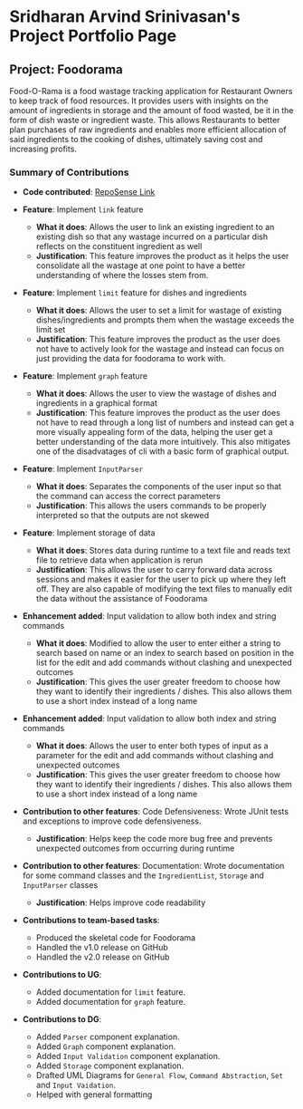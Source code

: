 # Sridharan Arvind Srinivasan's Project Portfolio Page

## Project: Foodorama

Food-O-Rama is a food wastage tracking application for Restaurant Owners to keep track of food resources. It provides
users with insights on the amount of ingredients in storage and the amount of food wasted, be it in the form of dish
waste or ingredient waste. This allows Restaurants to better plan purchases of raw ingredients and enables more
efficient allocation of said ingredients to the cooking of dishes, ultimately saving cost and increasing profits.

### Summary of Contributions

* **Code contributed**: [RepoSense Link](https://nus-cs2113-ay2122s1.github.io/tp-dashboard/?search=Dniv-ra&sort=groupTitle&sortWithin=title&timeframe=commit&mergegroup=&groupSelect=groupByRepos&breakdown=true&checkedFileTypes=docs~functional-code~test-code~other&since=2021-09-25&tabOpen=true&tabType=authorship&tabAuthor=Dniv-ra&tabRepo=AY2122S1-CS2113T-W11-4%2Ftp%5Bmaster%5D&authorshipIsMergeGroup=false&authorshipFileTypes=docs~functional-code~test-code~other&authorshipIsBinaryFileTypeChecked=false)

* **Feature**: Implement `link` feature
    * **What it does**: Allows the user to link an existing ingredient to an existing dish so that any wastage incurred
      on a particular dish reflects on the constituent ingredient as well
    * **Justification**: This feature improves the product as it helps the user consolidate all the wastage at one
      point to have a better understanding of where the losses stem from.

* **Feature**: Implement `limit` feature for dishes and ingredients
    * **What it does**: Allows the user to set a limit for wastage of existing dishes/ingredients and prompts them when
      the wastage exceeds the limit set
    * **Justification**: This feature improves the product as the user does not have to actively look for the wastage
      and instead can focus on just providing the data for foodorama to work with.

* **Feature**: Implement `graph` feature
    * **What it does**: Allows the user to view the wastage of dishes and ingredients in a graphical format
    * **Justification**: This feature improves the product as the user does not have to read through a long list of
      numbers and instead can get a more visually appealing form of the data, helping the user get a better
      understanding of the data more intuitively. This also mitigates one of the disadvatages of cli with a basic form
      of graphical output.

* **Feature**: Implement `InputParser`
    * **What it does**: Separates the components of the user input so that the command can access the correct parameters
    * **Justification**: This allows the users commands to be properly interpreted so that the outputs are not skewed

* **Feature**: Implement storage of data 
    * **What it does**: Stores data during runtime to a text file and reads text file to retrieve data when application is rerun
    * **Justification**: This allows the user to carry forward data across sessions and makes it easier for the user to pick up where they left off. They are 
    also capable of modifying the text files to manually edit the data without the assistance of Foodorama

* **Enhancement added**: Input validation to allow both index and string commands
    * **What it does**: Modified to allow the user to enter either a string to search based on name or an index to search based on position in the 
    list for the edit and add commands without clashing and unexpected outcomes
    * **Justification**: This gives the user greater freedom to choose how they want to identify their ingredients / dishes. This also allows them to use a short index instead of a long name

* **Enhancement added**: Input validation to allow both index and string commands
    * **What it does**: Allows the user to enter both types of input as a parameter for the edit and add commands without clashing and unexpected outcomes
    * **Justification**: This gives the user greater freedom to choose how they want to identify their ingredients / dishes. This also allows them to use a short index instead of a long name

* **Contribution to other features**: Code Defensiveness: Wrote JUnit tests and exceptions to improve code defensiveness.
  * **Justification**: Helps keep the code more bug free and prevents unexpected outcomes from occurring during runtime

* **Contribution to other features**: Documentation: Wrote documentation for some command classes and the `IngredientList`, `Storage` and `InputParser` classes
    * **Justification**: Helps improve code readability

* **Contributions to team-based tasks**:
    * Produced the skeletal code for Foodorama
    * Handled the v1.0 release on GitHub
    * Handled the v2.0 release on GitHub

<div style="page-break-after: always;"></div>

* **Contributions to UG**:
    * Added documentation for `limit` feature.
    * Added documentation for `graph` feature.

* **Contributions to DG**:
    * Added `Parser` component explanation.
    * Added `Graph` component explanation.
    * Added `Input Validation` component explanation.
    * Added `Storage` component explanation.
    * Drafted UML Diagrams for `General Flow`, `Command Abstraction`, `Set` and `Input Vaidation`.
    * Helped with general formatting

